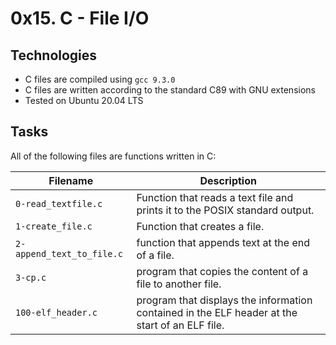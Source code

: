 # 0x15. C - File I/O

## Technologies
* C files are compiled using `gcc 9.3.0`
* C files are written according to the standard C89 with GNU extensions
* Tested on Ubuntu 20.04 LTS

## Tasks
All of the following files are functions written in C:

| Filename | Description |
| -------- | ----------- |
| `0-read_textfile.c` | Function that reads a text file and prints it to the POSIX standard output. |
| `1-create_file.c` | Function that creates a file. |
| `2-append_text_to_file.c` | function that appends text at the end of a file. |
| `3-cp.c` | program that copies the content of a file to another file. |
| `100-elf_header.c` | program that displays the information contained in the ELF header at the start of an ELF file. |
